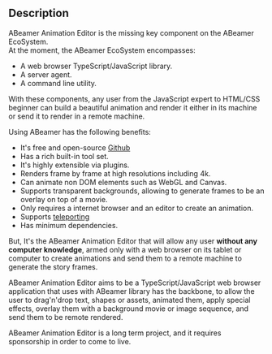 <!--- @uuid: aef77fb4-fbb8-41e8-a6f1-861498dc0834 -->
<!--- @author: Alexandre Bento Freire -->
## Description

ABeamer Animation Editor is the missing key component on the ABeamer EcoSystem.   
At the moment, the ABeamer EcoSystem encompasses:

- A web browser TypeScript/JavaScript library.   
- A server agent.   
- A command line utility.   

With these components, any user from the JavaScript expert to HTML/CSS beginner 
can build a beautiful animation and render it either in its machine or send it to render in a remote machine.   

Using ABeamer has the following benefits:

- It's free and open-source [Github](https://github.com/a-bentofreire/abeamer)
- Has a rich built-in tool set.   
- It's highly extensible via plugins.   
- Renders frame by frame at high resolutions including 4k.   
- Can animate non DOM elements such as WebGL and Canvas.   
- Supports transparent backgrounds, allowing to generate frames to be an overlay on top of a movie.   
- Only requires a internet browser and an editor to create an animation.   
- Supports [teleporting](teleporter.md)
- Has minimum dependencies.   

But, It's the ABeamer Animation Editor that will allow any user **without any computer knowledge**, 
armed only with a web browser on its tablet or computer to create animations 
and send them to a remote machine to generate the story frames.   

ABeamer Animation Editor aims to be a TypeScript/JavaScript web browser application that 
uses with ABeamer library has the backbone, to allow the user to drag'n'drop text, 
shapes or assets, animated them, apply special effects, overlay them with a background movie or image sequence,
and send them to be remote rendered.   

ABeamer Animation Editor is a long term project, and it requires sponsorship in order to come to live.   
